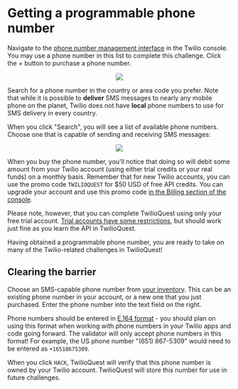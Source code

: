 # Getting a programmable phone number

Navigate to the [phone number management interface](https://www.twilio.com/console/phone-numbers/incoming) in the Twilio console. You may use a phone number in this list to complete this challenge. Click the *+* button to purchase a phone number.

<center>
<img src="images/basic_training/buy-number.png"/>
</center>

Search for a phone number in the country or area code you prefer. Note that while it is possible to **deliver** SMS messages to nearly any mobile phone on the planet, Twilio does not have **local** phone numbers to use for SMS delivery in every country.

When you click "Search", you will see a list of available phone numbers. Choose one that is capable of sending and receiving SMS messages:

<center>
<img src="images/basic_training/search-for-number.png"/>
</center>

When you buy the phone number, you'll notice that doing so will debit some amount from your Twilio account (using either trial credits or your real funds) on a monthly basis. Remember that for new Twilio accounts, you can use the promo code `TWILIOQUEST` for \$50 USD of free API credits. You can upgrade your account and use this promo code [in the Billing section of the console](https://www.twilio.com/console/billing).

Please note, however, that you can complete TwilioQuest using only your free trial account. [Trial accounts have some restrictions](https://support.twilio.com/hc/en-us/articles/223136107-How-does-Twilio-s-Free-Trial-work-), but should work just fine as you learn the API in TwilioQuest.

Having obtained a programmable phone number, you are ready to take on many of the Twilio-related challenges in TwilioQuest!

## Clearing the barrier

Choose an SMS-capable phone number from [your inventory](https://www.twilio.com/console/phone-numbers/incoming). This can be an existing phone number in your account, or a new one that you just purchased. Enter the phone number into the text field on the right.

Phone numbers should be entered in [E.164 format](https://www.twilio.com/docs/glossary/what-e164) - you should plan on using this format when working with phone numbers in your Twilio apps and code going forward. The validator will only accept phone numbers in this format! For example, the US phone number "(651) 867-5309" would need to be entered as `+16518675309`.

When you click `HACK`, TwilioQuest will verify that this phone number is owned by your Twilio account. TwilioQuest will store this number for use in future challenges.
